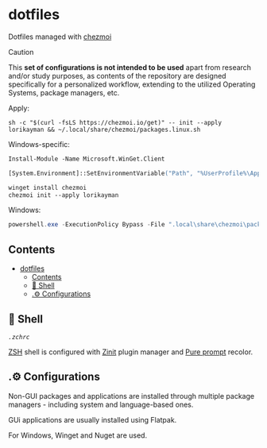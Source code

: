 # dotfiles

Dotfiles managed with [chezmoi](https://github.com/twpayne/chezmoi)

> [!CAUTION]
> This __set of configurations is not intended to be used__ apart from research and/or study purposes, as contents of the repository are designed specifically for a personalized workflow, extending to the utilized Operating Systems, package managers, etc.

Apply:

```shell
sh -c "$(curl -fsLS https://chezmoi.io/get)" -- init --apply lorikayman && ~/.local/share/chezmoi/packages.linux.sh
```

Windows-specific:

```ps
Install-Module -Name Microsoft.WinGet.Client

[System.Environment]::SetEnvironmentVariable("Path", "%UserProfile%\AppData\Local\Microsoft\WinGet\Links;%UserProfile%\AppData\Local\Microsoft\WindowsApps;", "User")

winget install chezmoi
chezmoi init --apply lorikayman
```

Windows:

```powershell
powershell.exe -ExecutionPolicy Bypass -File ".local\share\chezmoi\packages.windows.ps1"
```

## Contents

- [dotfiles](#dotfiles)
  - [Contents](#contents)
  - [🌻 Shell](#-shell)
  - [.⚙️ Configurations](#️-configurations)

## 🌻 Shell

*`.zchrc`*

[ZSH](https://wiki.archlinux.org/title/Zsh) shell is configured with [Zinit](https://github.com/zdharma-continuum/zinit) plugin manager and [Pure prompt](https://github.com/sindresorhus/pure) recolor.

## .⚙️ Configurations

Non-GUI packages and applications are installed through multiple package managers - including system and language-based ones.

GUi applications are usually installed using Flatpak.

For Windows, Winget and Nuget are used.

